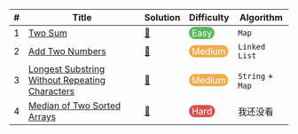 | #    | Title                                                        | Solution                                                     | Difficulty                                                   | Algorithm        |
| ---- | ------------------------------------------------------------ | ------------------------------------------------------------ | ------------------------------------------------------------ | ---------------- |
| 1    | [Two Sum](https://leetcode.com/problems/two-sum/)            | [📝](https://github.com/banqinghe/bqh-leetcode/blob/master/1.TwoSum.js) | <span style="display: inline-block; background-color: #5CB85C; color: #FFFFFF; padding: 1px 5px; border-radius: 1020px">Easy</span> | `Map`            |
| 2    | [Add Two Numbers](https://leetcode.com/problems/add-two-numbers/) | [📝](https://github.com/banqinghe/bqh-leetcode/blob/master/2.AddTwoNumbers.js) | <span style="display: inline-block; background-color: #F0AD4E; color: #FFFFFF; padding: 1px 5px; border-radius: 1020px">Medium</span> | `Linked List`    |
| 3    | [Longest Substring Without Repeating Characters](https://leetcode.com/problems/longest-substring-without-repeating-characters/) | [📝](https://github.com/banqinghe/bqh-leetcode/blob/master/2.AddTwoNumbers.js) | <span style="display: inline-block; background-color: #F0AD4E; color: #FFFFFF; padding: 1px 5px; border-radius: 1020px">Medium</span> | `String` + `Map` |
| 4    | [Median of Two Sorted Arrays](https://leetcode.com/problems/median-of-two-sorted-arrays) | [📝](https://github.com/banqinghe/bqh-leetcode/blob/master/4.MedianofTwoSortedArrays.js) | <span style="display: inline-block; background-color: #D9534F; color: #FFFFFF; padding: 1px 5px; border-radius: 1020px">Hard</span> | 我还没看         |

